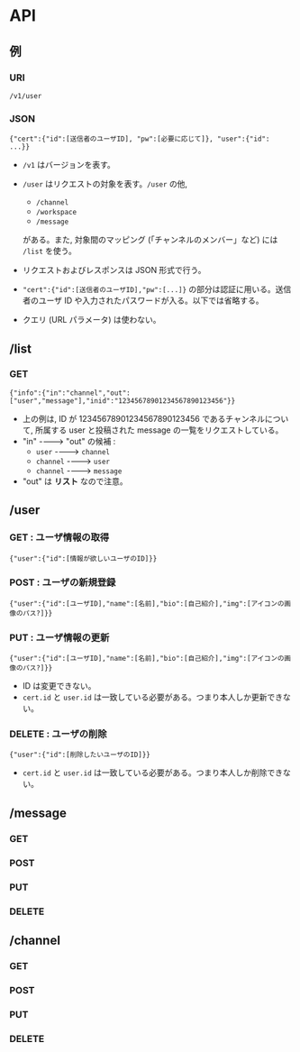 # API

## 例

### URI

    /v1/user

### JSON

    {"cert":{"id":[送信者のユーザID], "pw":[必要に応じて]}, "user":{"id": ...}}

- `/v1` はバージョンを表す。
- `/user` はリクエストの対象を表す。`/user` の他,

  - `/channel`
  - `/workspace`
  - `/message`

  がある。また, 対象間のマッピング (「チャンネルのメンバー」など) には `/list` を使う。

- リクエストおよびレスポンスは JSON 形式で行う。
- `"cert":{"id":[送信者のユーザID],"pw":[...]}` の部分は認証に用いる。送信者のユーザ ID や入力されたパスワードが入る。以下では省略する。
- クエリ (URL パラメータ) は使わない。

## /list

### GET

    {"info":{"in":"channel","out":["user","message"],"inid":"12345678901234567890123456"}}

- 上の例は, ID が 12345678901234567890123456 であるチャンネルについて, 所属する user と投稿された message の一覧をリクエストしている。
- "in" ----> "out" の候補 :
  - `user` ----> `channel`
  - `channel` ----> `user`
  - `channel` ----> `message`
- "out" は **リスト** なので注意。

## /user

### GET : ユーザ情報の取得

    {"user":{"id":[情報が欲しいユーザのID]}}

### POST : ユーザの新規登録

    {"user":{"id":[ユーザID],"name":[名前],"bio":[自己紹介],"img":[アイコンの画像のパス?]}}

### PUT : ユーザ情報の更新

    {"user":{"id":[ユーザID],"name":[名前],"bio":[自己紹介],"img":[アイコンの画像のパス?]}}

- ID は変更できない。
- `cert.id` と `user.id` は一致している必要がある。つまり本人しか更新できない。

### DELETE : ユーザの削除

    {"user":{"id":[削除したいユーザのID]}}

- `cert.id` と `user.id` は一致している必要がある。つまり本人しか削除できない。

## /message

### GET

### POST

### PUT

### DELETE

## /channel

### GET

### POST

### PUT

### DELETE
